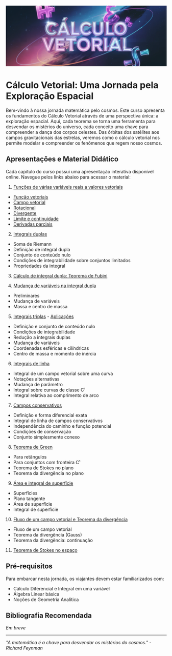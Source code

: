![cálculo vetorial](img/main.webp)

# Cálculo Vetorial: Uma Jornada pela Exploração Espacial

Bem-vindo à nossa jornada matemática pelo cosmos. Este curso apresenta os fundamentos do Cálculo Vetorial através de uma perspectiva única: a exploração espacial. Aqui, cada teorema se torna uma ferramenta para desvendar os mistérios do universo, cada conceito uma chave para compreender a dança dos corpos celestes. Das órbitas dos satélites aos campos gravitacionais das estrelas, veremos como o cálculo vetorial nos permite modelar e compreender os fenômenos que regem nosso cosmos.

## Apresentações e Material Didático

Cada capítulo do curso possui uma apresentação interativa disponível online. Navegue pelos links abaixo para acessar o material:

1. [Funções de várias variáveis reais a valores vetoriais](https://oangelo.github.io/Calculo-Vetorial-Exploracao-Espacial/slide-decks/funcoes-de-varias-variaveis-reais-a-valores-vetoriais.html)

- [Função vetoriais](https://oangelo.github.io/Calculo-Vetorial-Exploracao-Espacial/exercicios/capitulo-1/funcao-vetorial.html)
- [Campo vetorial](https://oangelo.github.io/Calculo-Vetorial-Exploracao-Espacial/exercicios/capitulo-1/campo-vetorial.html)
- [Rotacional](https://oangelo.github.io/Calculo-Vetorial-Exploracao-Espacial/exercicios/capitulo-1/rotacional.html)
- [Divergente](https://oangelo.github.io/Calculo-Vetorial-Exploracao-Espacial/exercicios/capitulo-1/divergente.html)
- [Limite e continuidade](https://oangelo.github.io/Calculo-Vetorial-Exploracao-Espacial/exercicios/capitulo-1/limites.html)
- [Derivadas parciais](https://oangelo.github.io/Calculo-Vetorial-Exploracao-Espacial/exercicios/capitulo-1/derivadas-parciais.html)

2. [Integrais duplas](https://oangelo.github.io/Calculo-Vetorial-Exploracao-Espacial/slide-decks/integrais-duplas.html)

- Soma de Riemann
- Definição de integral dupla
- Conjunto de conteúdo nulo
- Condições de integrabilidade sobre conjuntos limitados
- Propriedades da integral

3. [Cálculo de integral dupla: Teorema de Fubini](https://oangelo.github.io/Calculo-Vetorial-Exploracao-Espacial/slide-decks/calculo-de-integral-dupla-teorema-de-fubini.html)

4. [Mudança de variáveis na integral dupla](https://oangelo.github.io/Calculo-Vetorial-Exploracao-Espacial/slide-decks/mudanca-de-variaveis-na-integral-dupla.html)

- Preliminares
- Mudança de variáveis
- Massa e centro de massa

5. [Integrais triplas](https://oangelo.github.io/Calculo-Vetorial-Exploracao-Espacial/slide-decks/integrais-triplas-1.html) - [ Aplicações ](https://oangelo.github.io/Calculo-Vetorial-Exploracao-Espacial/slide-decks/integrais-triplas-2.html)

- Definição e conjunto de conteúdo nulo
- Condições de integrabilidade
- Redução a integrais duplas
- Mudança de variáveis
- Coordenadas esféricas e cilíndricas
- Centro de massa e momento de inércia

6. [Integrais de linha](https://oangelo.github.io/Calculo-Vetorial-Exploracao-Espacial/slide-decks/integrais-de-linha.html)

- Integral de um campo vetorial sobre uma curva
- Notações alternativas
- Mudança de parâmetro
- Integral sobre curvas de classe C¹
- Integral relativa ao comprimento de arco

7. [Campos conservativos](https://oangelo.github.io/Calculo-Vetorial-Exploracao-Espacial/slide-decks/campos-conservativos.html)

- Definição e forma diferencial exata
- Integral de linha de campos conservativos
- Independência do caminho e função potencial
- Condições de conservação
- Conjunto simplesmente conexo

8. [Teorema de Green](https://oangelo.github.io/Calculo-Vetorial-Exploracao-Espacial/slide-decks/teorema-de-green.html)

- Para retângulos
- Para conjuntos com fronteira C¹
- Teorema de Stokes no plano
- Teorema da divergência no plano

9. [Área e integral de superfície](https://oangelo.github.io/Calculo-Vetorial-Exploracao-Espacial/slide-decks/area-e-integral-de-superficie.html)

- Superfícies
- Plano tangente
- Área de superfície
- Integral de superfície

10. [Fluxo de um campo vetorial e Teorema da divergência](https://oangelo.github.io/Calculo-Vetorial-Exploracao-Espacial/slide-decks/fluxo-de-um-campo-vetorial-teorema-da-divergencia.html)

- Fluxo de um campo vetorial
- Teorema da divergência (Gauss)
- Teorema da divergência: continuação

11. [Teorema de Stokes no espaço](https://oangelo.github.io/Calculo-Vetorial-Exploracao-Espacial/slide-decks/teorema-de-stokes-no-espaco.html)

## Pré-requisitos

Para embarcar nesta jornada, os viajantes devem estar familiarizados com:

- Cálculo Diferencial e Integral em uma variável
- Álgebra Linear básica
- Noções de Geometria Analítica

## Bibliografia Recomendada

_Em breve_

---

_"A matemática é a chave para desvendar os mistérios do cosmos." - Richard Feynman_
